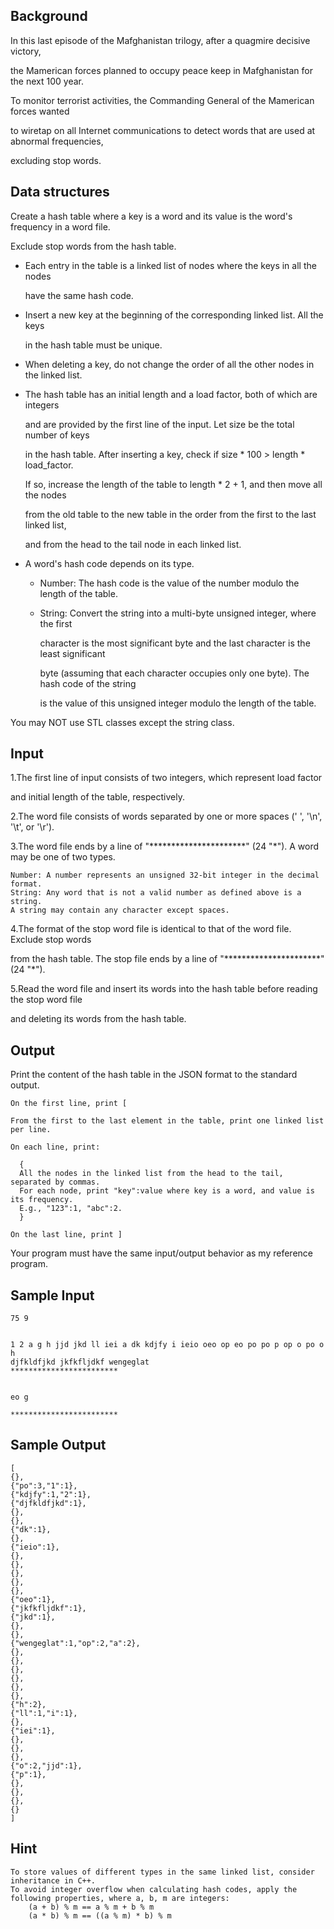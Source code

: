 ## Background

In this last episode of the Mafghanistan trilogy, after a quagmire decisive victory,

the Mamerican forces planned to occupy peace keep in Mafghanistan for the next 100 year.

To monitor terrorist activities, the Commanding General of the Mamerican forces wanted

to wiretap on all Internet communications to detect words that are used at abnormal frequencies,

excluding stop words.

## Data structures

Create a hash table where a key is a word and its value is the word's frequency in a word file.

Exclude stop words from the hash table.

* Each entry in the table is a linked list of nodes where the keys in all the nodes
 
  have the same hash code.

* Insert a new key at the beginning of the corresponding linked list. All the keys

  in the hash table must be unique.

* When deleting a key, do not change the order of all the other nodes in the linked list.

* The hash table has an initial length and a load factor, both of which are integers

  and are provided by the first line of the input. Let size be the total number of keys

  in the hash table. After inserting a key, check if size * 100 > length * load_factor.

  If so, increase the length of the table to length * 2 + 1, and then move all the nodes

  from the old table to the new table in the order from the first to the last linked list,

  and from the head to the tail node in each linked list.

 * A word's hash code depends on its type.
   * Number: The hash code is the value of the number modulo the length of the table.

   * String: Convert the string into a multi-byte unsigned integer, where the first

     character is the most significant byte and the last character is the least significant

     byte (assuming that each character occupies only one byte). The hash code of the string

     is the value of this unsigned integer modulo the length of the table.

You may NOT use STL classes except the string class.

## Input

1.The first line of input consists of two integers, which represent load factor

  and initial length of the table, respectively.

2.The word file consists of words separated by one or more spaces (' ', '\n', '\t', or '\r').

3.The word file ends by a line of "\*\*\*\*\*\*\*\*\*\*\*\*\*\*\*\*\*\*\*\*\*\*" (24 "\*"). A word may be one of two types.

    Number: A number represents an unsigned 32-bit integer in the decimal format.
    String: Any word that is not a valid number as defined above is a string.
    A string may contain any character except spaces.

4.The format of the stop word file is identical to that of the word file. Exclude stop words

  from the hash table. The stop file ends by a line of "\*\*\*\*\*\*\*\*\*\*\*\*\*\*\*\*\*\*\*\*\*\*" (24 "\*").

5.Read the word file and insert its words into the hash table before reading the stop word file

  and deleting its words from the hash table.

## Output

Print the content of the hash table in the JSON format to the standard output.

    On the first line, print [

    From the first to the last element in the table, print one linked list per line.

    On each line, print:

      {
      All the nodes in the linked list from the head to the tail, separated by commas.
      For each node, print "key":value where key is a word, and value is its frequency.
      E.g., "123":1, "abc":2.
      }

    On the last line, print ]

Your program must have the same input/output behavior as my reference program.

## Sample Input 

    75 9
    
    
    1 2 a g h jjd jkd ll iei a dk kdjfy i ieio oeo op eo po po p op o po o h
    djfkldfjkd jkfkfljdkf wengeglat 			
    ************************
    
    
    eo g
    
    ************************
  

## Sample Output 


```
[
{},
{"po":3,"1":1},
{"kdjfy":1,"2":1},
{"djfkldfjkd":1},
{},
{},
{"dk":1},
{},
{"ieio":1},
{},
{},
{},
{},
{},
{"oeo":1},
{"jkfkfljdkf":1},
{"jkd":1},
{},
{},
{"wengeglat":1,"op":2,"a":2},
{},
{},
{},
{},
{},
{},
{"h":2},
{"ll":1,"i":1},
{},
{"iei":1},
{},
{},
{},
{"o":2,"jjd":1},
{"p":1},
{},
{},
{},
{}
]
``` 

## Hint 

    To store values of different types in the same linked list, consider inheritance in C++.
    To avoid integer overflow when calculating hash codes, apply the following properties, where a, b, m are integers:
        (a + b) % m == a % m + b % m
        (a * b) % m == ((a % m) * b) % m
